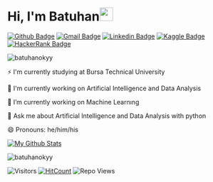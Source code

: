 <h1 align="left">Hi, I'm Batuhan<img src="https://raw.githubusercontent.com/iampavangandhi/iampavangandhi/master/gifs/Hi.gif" width="30px"></h1>

[![Github Badge](https://img.shields.io/badge/-batuhanokyy-000000?style=flat&logo=Github&logoColor=white)](https://github.com/batuhanokyy "Follow on Github")
[![Gmail Badge](https://img.shields.io/badge/-batuhanokyay8@gmail.com-c14438?style=flat&logo=Gmail&logoColor=white)](mailto:batuhanokyay8@gmail.com "Connect via Email")
[![Linkedin Badge](https://img.shields.io/badge/-Batuhan%20Okyay-0072b1?style=flat&logo=Linkedin&logoColor=white)](https://www.linkedin.com/in/batuhanokyay "Connect on LinkedIn")
[![Kaggle Badge](https://img.shields.io/badge/-batuhanokyay-00acee?style=flat&logo=Kaggle&logoColor=white)](https://www.kaggle.com/batuhanokyay "Follow on Kaggle")
[![HackerRank Badge](https://img.shields.io/badge/-@batuhanokyay8-2EC866?style=flat&logo=HackerRank&logoColor=black)](https://www.hackerrank.com/batuhanokyay8 "Follow on HackerRank")

<p align="left"> <img src="https://komarev.com/ghpvc/?username=batuhanokyy" alt="batuhanokyy" /> </p>



⚡ I'm currently studying at Bursa Technical University

🔭 I'm currently working on Artificial Intelligence and Data Analysis

🌱 I’m currently working on Machine Learnıng

💬 Ask me about Artificial Intelligence and Data Analysis with python

😄 Pronouns: he/him/his



[![My Github Stats](https://github-readme-stats.vercel.app/api?username=batuhanokyy&show_icons=true&title_color=fff&icon_color=79ff97&text_color=9f9f9f&bg_color=151515)](https://github.com/batuhanokyy)

<p><img align="center" src="https://github-readme-stats.vercel.app/api/top-langs/?username=batuhanokyy&layout=compact&hide=html" alt="batuhanokyy" /></p>

![Visitors](http://profile-counter.glitch.me/badge/batuhanokyy/count.svg)
[![HitCount](http://hits.dwyl.com/batuhanokyy/batuhanokyy.svg)](http://hits.dwyl.com/batuhanokyy/batuhanokyy)
![Repo Views](https://views.whatilearened.today/views/github/batuhanokyy/batuhanokyy.svg?cache=remove)

